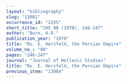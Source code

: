 ```yaml
---
layout: "bibliography"
slug: "13081"
occurrence_id: "2255"
short_title: "JHS 90 (1970), 246-247"
author: "Burn, A.R."
publication_year: "1970"
title: "Rv. E. Herzfeld, the Persian Empire"
volume_no_: "90"
pages: "246-247"
journal: "Journal of Hellenic Studies"
title: "Rv. E. Herzfeld, the Persian Empire"
previous_item: "13084"
---
```

